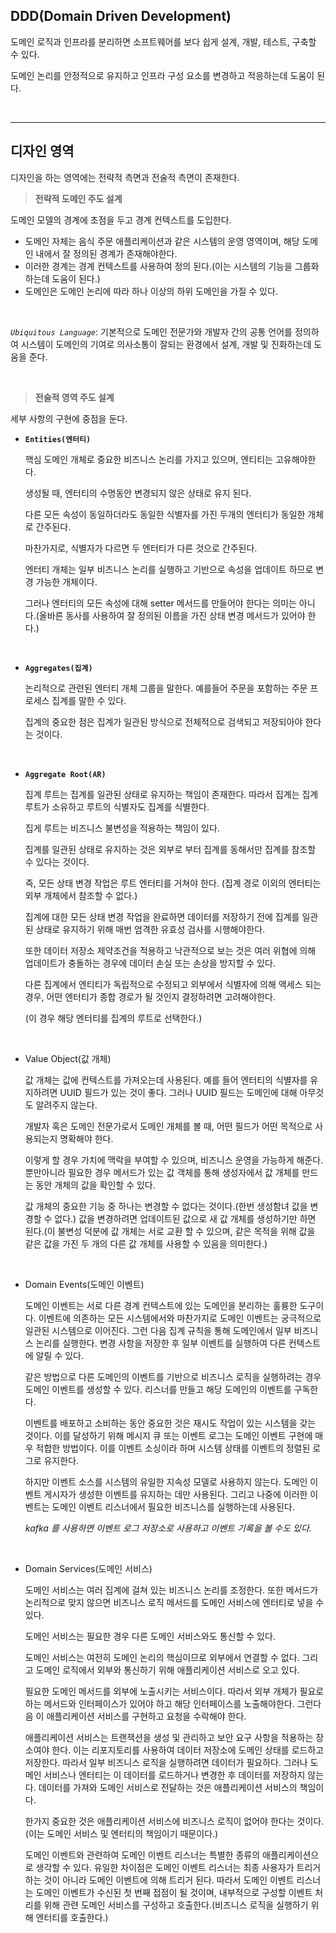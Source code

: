 ## **DDD(Domain Driven Development)**
도메인 로직과 인프라를 분리하면 소프트웨어를 보다 쉽게 설계, 개발, 테스트, 구축할 수 있다.

도메인 논리를 안정적으로 유지하고 인프라 구성 요소를 변경하고 적응하는데 도움이 된다.

<br><hr>

## **디자인 영역**

디자인을 하는 영역에는 전략적 측면과 전술적 측면이 존재한다.

> **전략적 도메인 주도 설계**

도메인 모델의 경계에 초점을 두고 경계 컨텍스트를 도입한다.

- 도메인 자체는 음식 주문 애플리케이션과 같은 시스템의 운영 영역이며, 해당 도메인 내에서 잘 정의된 경계가 존재해야한다.
- 이러한 경계는 경계 컨텍스트를 사용하여 정의 된다.(이는 시스템의 기능을 그룹화 하는데 도움이 된다.)
- 도메인은 도메인 논리에 따라 하나 이상의 하위 도메인을 가질 수 있다.

<br>

*`Ubiquitous Language`*: 기본적으로 도메인 전문가와 개발자 간의 공통 언어를 정의하여 시스템이 도메인의 기여로 의사소통이 잘되는 환경에서 설계, 개발 및 진화하는데 도움을 준다.

<br>

> **전술적 영역 주도 설계**

세부 사항의 구현에 중점을 둔다.

- **`Entities(엔터티)`**
    
     핵심 도메인 개체로 중요한 비즈니스 논리를 가지고 있으며, 엔티티는 고유해야한다.

     생성될 때, 엔터티의 수명동안 변경되지 않은 상태로 유지 된다.

     다른 모든 속성이 동일하더라도 동일한 식별자를 가진 두개의 엔터티가 동일한 개체로 간주된다.

     마찬가지로, 식별자가 다르면 두 엔터티가 다른 것으로 간주된다.

     엔터티 개체는 일부 비즈니스 논리를 실행하고 기반으로 속성을 업데이트 하므로 변경 가능한 개체이다.

     그러나 엔터티의 모든 속성에 대해 setter 메서드를 만들어야 한다는 의미는 아니다.(올바른 동사를 사용하여 잘 정의된 이름을 가진 상태 변경 메서드가 있어야 한다.)

    <br>

- **`Aggregates(집계)`**

    논리적으로 관련된 엔터티 개체 그룹을 말한다.
    예를들어 주문을 포함하는 주문 프로세스 집계를 말한 수 있다.

    집계의 중요한 점은 집계가 일관된 방식으로 전체적으로 검색되고 저장되아야 한다는 것이다.

    <br>

- **`Aggregate Root(AR)`**

    집계 루트는 집계를 일관된 상태로 유지하는 책임이 존재한다.
    따라서 집계는 집계 루트가 소유하고 루트의 식별자도 집계를 식별한다.

    집게 루트는 비즈니스 불변성을 적용하는 책임이 있다.

    집계를 일관된 상태로 유지하는 것은 외부로 부터 집계를 동해서만 집계를 참조할 수 있다는 것이다.

    즉, 모든 상태 변경 작업은 루트 엔터티를 거쳐야 한다.
    (집계 경로 이외의 엔터티는 외부 개체에서 참조할 수 없다.)
    
    집계에 대한 모든 상태 변경 작업을 완료하면 데이터를 저장하기 전에 집계를 일관된 상태로 유지하기 위해 매번 엄격한 유효성 검사를 시행해야한다.

    또한 데이터 저장소 제약조건을 적용하고 낙관적으로 보는 것은 여러 위협에 의해 업데이트가 충돌하는 경우에 데이터 손실 또는 손상을 방지할 수 있다.

    다른 집계에서 엔티티가 독립적으로 수정되고 외부에서 식별자에 의해 액세스 되는경우, 어떤 엔터티가 종합 경로가 될 것인지 결정하려면 고려해야한다.
    
    (이 경우 해당 엔터티를 집계의 루트로 선택한다.) 
    
    <br>

- Value Object(값 개체)

    값 개체는 값에 컨텍스트를 가져오는데 사용된다. 
    예를 들어 엔터티의 식별자를 유지하려면 UUID 필드가 있는 것이 좋다.
    그러나 UUID 필드는 도메인에 대해 아무것도 알려주지 않는다.

    개발자 혹은 도메인 전문가로서 도메인 개체를 볼 때, 어떤 필드가 어떤 목적으로 사용되는지 명확해야 한다.

    이렇게 할 경우 가치에 맥락을 부여할 수 있으며, 비즈니스 운영을 가능하게 해준다. 뿐만아니라 필요한 경우 메서드가 있는 값 객체를 통해 생성자에서 값 개체를 만드는 동안 개체의 값을 확인할 수 있다.

    값 개체의 중요한 기능 중 하나는 변경할 수 없다는 것이다.(한번 생성함녀 값을 변경할 수 없다.)
    값을 변경하려면 업데이트된 값으로 새 값 개체를 생성하기만 하면 된다.(이 불변성 덕분에 값 개체는 서로 교환 할 수 있으며, 같은 목적을 위해 값을 같은 값을 가진 두 개의 다른 값 개체를 사용할 수 있음을 의미한다.)

    <br>

- Domain Events(도메인 이벤트)

    도메인 이벤트는 서로 다른 경계 컨텍스트에 있는 도메인을 분리하는 훌륭한 도구이다.
    이벤트에 의존하는 모든 시스템에서와 마찬가지로 도메인 이벤트는 궁극적으로 일관된 시스템으로 이어진다.
    그런 다음 집계 규칙을 통해 도메인에서 일부 비즈니스 논리를 실행한다.
    변경 사항을 저장한 후 일부 이벤트를 실행하여 다른 컨텍스트에 알릴 수 있다.

    같은 방법으로 다른 도메인의 이벤트를 기반으로 비즈니스 로직을 실행하려는 경우 도메인 이벤트를 생성할 수 있다. 리스너를 만들고 해당 도메인의 이벤트를 구독한다.

    이벤트를 배포하고 소비하는 동안 중요한 것은  재시도 작업이 있는 시스템을 갖는 것이다. 이를 달성하기 위해 메시지 큐 또는 이벤트 로그는 도메인 이벤트 구현에 매우 적합한 방법이다. 
    이를 이벤트 소싱이라 하며 시스템 상태를 이벤트의 정렬된 로그로 유지한다.

    하지만 이벤트 소스를 시스템의 유일한 지속성 모델로 사용하지 않는다.
    도메인 이벤트 게시자가 생성한 이벤트를 유지하는 데만 사용된다.
    그리고 나중에 이러한 이벤트는 도메인 이벤트 리스너에서 필요한 비즈니스를 실행하는데 사용된다.

    *kafka 를 사용하면 이벤트 로그 저장소로 사용하고 이벤트 기록을 볼 수도 있다.*

    <br>

- Domain Services(도메인 서비스)

    도메인 서비스는 여러 집계에 걸쳐 있는 비즈니스 논리를 조정한다.
    또한 메서드가 논리적으로 맞지 않으면 비즈니스 로직 메서드를 도메인 서비스에 엔터티로 넣을 수 있다.

    도메인 서비스는 필요한 경우 다른 도메인 서비스와도 통신할 수 있다.
    
    도메인 서비스는 여전히 도메인 논리의 핵심이므로 외부에서 연결할 수 없다.
    그리고 도메인 로직에서 외부와 통신하기 위해 애플리케이션 서비스로 오고 있다.

    필요한 도메인 메서드를 외부에 노출시키는 서비스이다.
    따라서 외부 개체가 필요로 하는 메서드와 인터페이스가 있어야 하고 해당 인터페이스를 노출해야한다.
    그런다음 이 애플리케이션 서비스를 구현하고 요청을 수락해야 한다.

    애플리케이션 서비스는 트랜잭션을 생성 및 관리하고 보안 요구 사항을 적용하는 장소여야 한다.
    이는 리포지토리를 사용하여 데이터 저장소에 도메인 상태를 로드하고 저장한다.
    따라서 일부 비즈니스 로직을 실행하려면 데이터가 필요하다.
    그러나 도메인 서비스나 엔터티는 이 데이터를 로드하거나 변경한 후 데이터를 저장하지 않는다.
    데이터를 가져와 도메인 서비스로 전달하는 것은 애플리케이션 서비스의 책임이다.

    한가지 중요한 것은 애플리케이션 서비스에 비즈니스 로직이 없어야 한다는 것이다.
    (이는 도메인 서비스 및 엔터티의 책임이기 때문이다.)

    도메인 이벤트와 관련하여 도메인 이벤트 리스너는 특별한 종류의 애플리케이션으로 생각할 수 있다.
    유일한 차이점은 도메인 이벤트 리스너는 최종 사용자가 트리거 하는 것이 아니라 도메인 이벤트에 의해 트리거 된다.
    따라서 도메인 이벤트 리스너는 도메인 이벤트가 수신된 첫 번째 접점이 될 것이며, 내부적으로 구성할 이벤트 처리를 위해 관련 도메인 서비스를 구성하고 호출한다.(비즈니스 로직을 실행하기 위해 엔터티를 호출한다.)

